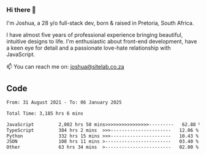 ### Hi there 👋

I'm Joshua, a 28 y/o full-stack dev, born & raised in Pretoria, South Africa. 

I have almost five years of professional experience bringing beautiful, intuitive designs to life. I'm enthusiastic about front-end development, have a keen eye for detail and a passionate love-hate relationship with JavaScript.

📫 You can reach me on: joshua@sitelab.co.za

## **Code**

<!--START_SECTION:waka-->

```txt
From: 31 August 2021 - To: 06 January 2025

Total Time: 3,185 hrs 6 mins

JavaScript         2,002 hrs 50 mins>>>>>>>>>>>>>>>>---------   62.88 %
TypeScript         384 hrs 2 mins  >>>----------------------   12.06 %
Python             332 hrs 15 mins >>>----------------------   10.43 %
JSON               108 hrs 11 mins >------------------------   03.40 %
Other              63 hrs 34 mins  >------------------------   02.00 %
```

<!--END_SECTION:waka-->
